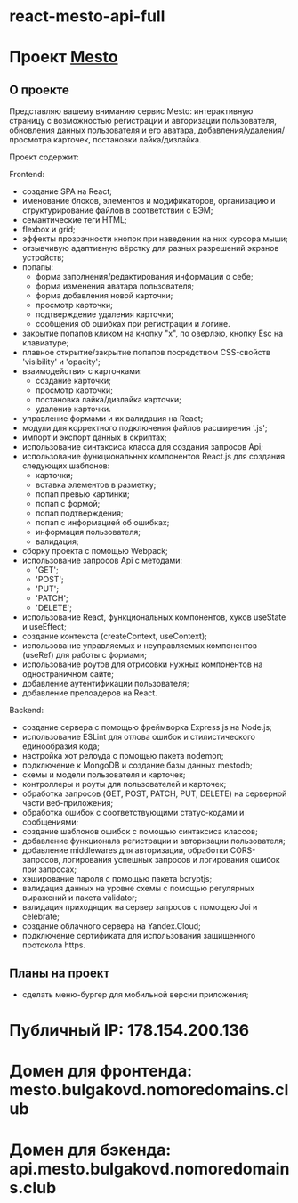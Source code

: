 # react-mesto-api-full

# Проект [Mesto](https://mesto.bulgakovd.nomoredomains.club/)

## О проекте

Представляю вашему вниманию сервис Mesto: интерактивную страницу с возможностью регистрации и авторизации пользователя, обновления данных пользователя и его аватара, добавления/удаления/просмотра карточек, постановки лайка/дизлайка.

Проект содержит:

Frontend:

- создание SPA на React;
- именование блоков, элементов и модификаторов, организацию и структурирование файлов в соответствии с БЭМ;
- семантические теги HTML;
- flexbox и grid;
- эффекты прозрачности кнопок при наведении на них курсора мыши;
- отзывчивую адаптивную вёрстку для разных разрешений экранов устройств;
- попапы:
  - форма заполнения/редактирования информации о себе;
  - форма изменения аватара пользователя;
  - форма добавления новой карточки;
  - просмотр карточки;
  - подтверждение удаления карточки;
  - сообщения об ошибках при регистрации и логине.
- закрытие попапов кликом на кнопку "х", по оверлэю, кнопку Esc на клавиатуре;
- плавное открытие/закрытие попапов посредством CSS-свойств 'visibility' и 'opacity';
- взаимодействия с карточками:
  - создание карточки;
  - просмотр карточки;
  - постановка лайка/дизлайка карточки;
  - удаление карточки.
- управление формами и их валидация на React;
- модули для корректного подключения файлов расширения '.js';
- импорт и экспорт данных в скриптах;
- использование синтаксиса класса для создания запросов Api;
- использование функциональных компонентов React.js для создания следующих шаблонов:
  - карточки;
  - вставка элементов в разметку;
  - попап превью картинки;
  - попап с формой;
  - попап подтверждения;
  - попап с информацией об ошибках;
  - информация пользователя;
  - валидация;
- сборку проекта с помощью Webpack;
- использование запросов Api с методами:
  - 'GET';
  - 'POST';
  - 'PUT';
  - 'PATCH';
  - 'DELETE';
- использование React, функциональных компонентов, хуков useState и useEffect;
- создание контекста (createContext, useContext);
- использование управляемых и неуправляемых компонентов (useRef) для работы с формами;
- использование роутов для отрисовки нужных компонентов на одностраничном сайте;
- добавление аутентификации пользователя;
- добавление прелоадеров на React.

Backend:

- создание сервера с помощью фреймворка Express.js на Node.js;
- использование ESLint для отлова ошибок и стилистического единообразия кода;
- настройка хот релоуда с помощью пакета nodemon;
- подключение к MongoDB и создание базы данных mestodb;
- схемы и модели пользователя и карточек;
- контроллеры и роуты для пользователей и карточек;
- обработка запросов (GET, POST, PATCH, PUT, DELETE) на серверной части веб-приложения;
- обработка ошибок с соответствующими статус-кодами и сообщениями;
- создание шаблонов ошибок с помощью синтаксиса классов;
- добавление функционала регистрации и авторизации пользователя;
- добавление middlewares для авторизации, обработки CORS-запросов, логирования успешных запросов и логирования ошибок при запросах;
- хэширование пароля с помощью пакета bcryptjs;
- валидация данных на уровне схемы с помощью регулярных выражений и пакета validator;
- валидация приходящих на сервер запросов с помощью Joi и celebrate;
- создание облачного сервера на Yandex.Cloud;
- подключение сертификата для использования защищенного протокола https.

## Планы на проект

- сделать меню-бургер для мобильной версии приложения;

# Публичный IP: 178.154.200.136
# Домен для фронтенда: mesto.bulgakovd.nomoredomains.club
# Домен для бэкенда: api.mesto.bulgakovd.nomoredomains.club
